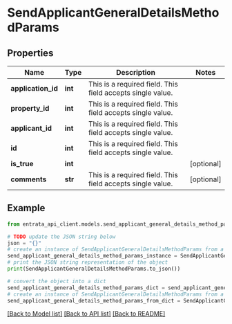 # SendApplicantGeneralDetailsMethodParams


## Properties

Name | Type | Description | Notes
------------ | ------------- | ------------- | -------------
**application_id** | **int** | This is a required field. This field accepts single value. | 
**property_id** | **int** | This is a required field. This field accepts single value. | 
**applicant_id** | **int** | This is a required field. This field accepts single value. | 
**id** | **int** | This is a required field. This field accepts single value. | 
**is_true** | **int** |  | [optional] 
**comments** | **str** | This is a required field. This field accepts single value. | [optional] 

## Example

```python
from entrata_api_client.models.send_applicant_general_details_method_params import SendApplicantGeneralDetailsMethodParams

# TODO update the JSON string below
json = "{}"
# create an instance of SendApplicantGeneralDetailsMethodParams from a JSON string
send_applicant_general_details_method_params_instance = SendApplicantGeneralDetailsMethodParams.from_json(json)
# print the JSON string representation of the object
print(SendApplicantGeneralDetailsMethodParams.to_json())

# convert the object into a dict
send_applicant_general_details_method_params_dict = send_applicant_general_details_method_params_instance.to_dict()
# create an instance of SendApplicantGeneralDetailsMethodParams from a dict
send_applicant_general_details_method_params_from_dict = SendApplicantGeneralDetailsMethodParams.from_dict(send_applicant_general_details_method_params_dict)
```
[[Back to Model list]](../README.md#documentation-for-models) [[Back to API list]](../README.md#documentation-for-api-endpoints) [[Back to README]](../README.md)


